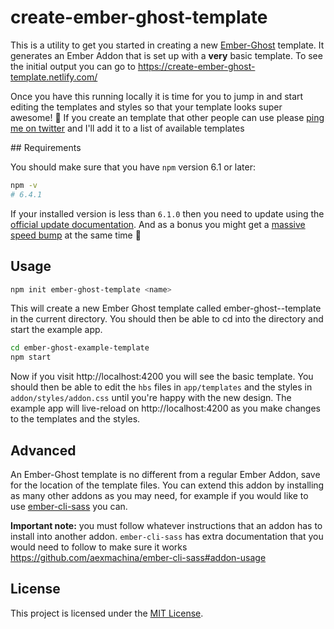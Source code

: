 create-ember-ghost-template
==============================================================================

This is a utility to get you started in creating a new [Ember-Ghost](https://github.com/empress/ember-ghost) template. It generates an Ember Addon that is set up with a **very** basic template. To see the initial output you can go to https://create-ember-ghost-template.netlify.com/

Once you have this running locally it is time for you to jump in and start editing the templates and styles so that your template looks super awesome! 💪 If you create an template that other people can use please [ping me on twitter](https://twitter.com/real_ate) and I'll add it to a list of available templates

## Requirements

You should make sure that you have `npm` version 6.1 or later:

```sh
npm -v
# 6.4.1
```

If your installed version is less than `6.1.0` then you need to update using the [official update documentation](https://docs.npmjs.com/try-the-latest-stable-version-of-npm). And as a bonus you might get a [massive speed bump](https://blog.npmjs.org/post/173240511455/the-new-npm-cli-a-year-in-review-or-what-you) at the same time 🎉

## Usage

```sh
npm init ember-ghost-template <name>
```

This will create a new Ember Ghost template called ember-ghost-<name>-template in the current directory. You should then be able to cd into the directory and start the example app.

```sh
cd ember-ghost-example-template
npm start
```

Now if you visit http://localhost:4200 you will see the basic template. You should then be able to edit the `hbs` files in `app/templates` and the styles in `addon/styles/addon.css` until you're happy with the new design. The example app will live-reload on http://localhost:4200 as you make changes to the templates and the styles.

## Advanced
An Ember-Ghost template is no different from a regular Ember Addon, save for the location of the template files. You can extend this addon by installing as many other addons as you may need, for example if you would like to use [ember-cli-sass](https://github.com/aexmachina/ember-cli-sass) you can.

**Important note:** you must follow whatever instructions that an addon has to install into another addon. `ember-cli-sass` has extra documentation that you would need to follow to make sure it works https://github.com/aexmachina/ember-cli-sass#addon-usage


License
------------------------------------------------------------------------------

This project is licensed under the [MIT License](LICENSE).
